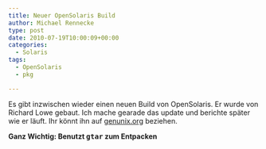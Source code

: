 ```yaml
---
title: Neuer OpenSolaris Build
author: Michael Rennecke
type: post
date: 2010-07-19T10:00:09+00:00
categories:
  - Solaris
tags:
  - OpenSolaris
  - pkg

---
```

Es gibt inzwischen wieder einen neuen Build von OpenSolaris. Er wurde von Richard Lowe gebaut. Ich mache gearade das update und berichte später wie er läuft. Ihr könnt ihn auf [genunix.org][1] beziehen.

**Ganz Wichtig: Benutzt <tt>gtar</tt> zum Entpacken**

 [1]: http://genunix.org/